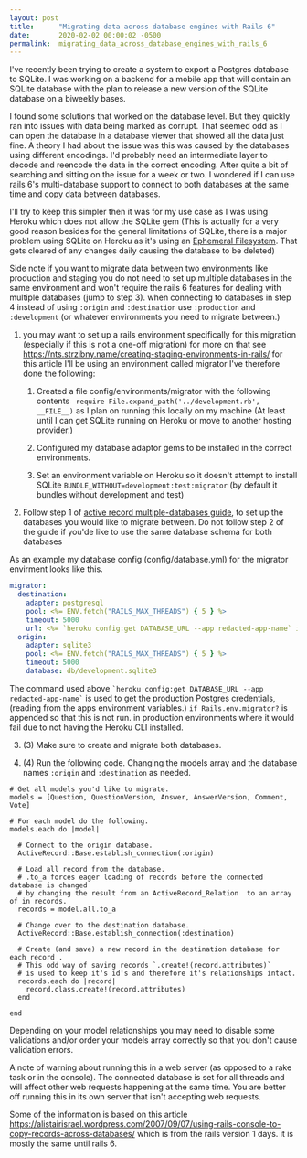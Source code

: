 ```yaml
---
layout: post
title:      "Migrating data across database engines with Rails 6"
date:       2020-02-02 00:00:02 -0500
permalink:  migrating_data_across_database_engines_with_rails_6
---
```


I've recently been trying to create a system to export a Postgres database to SQLite. I was working on a backend for a mobile app that will contain an SQLite database with the plan to release a new version of the SQLite database on a biweekly bases.

I found some solutions that worked on the database level. But they quickly ran into issues with data being marked as corrupt. That seemed odd as I can open the database in a database viewer that showed all the data just fine. A theory I had about the issue was this was caused by the databases using different encodings. I'd probably need an intermediate layer to decode and reencode the data in the correct encoding. After quite a bit of searching and sitting on the issue for a week or two. I wondered if I can use rails 6's multi-database support to connect to both databases at the same time and copy data between databases.

I'll try to keep this simpler then it was for my use case as I was using Heroku which does not allow the SQLite gem (This is actually for a very good reason besides for the general limitations of SQLite, there is a major problem using SQLite on Heroku as it's using an [Ephemeral Filesystem](https://devcenter.heroku.com/articles/dynos#ephemeral-filesystem). That gets cleared of any changes daily causing the database to be deleted)

Side note if you want to migrate data between two environments like production and staging you do not need to set up multiple databases in the same environment and won't require the rails 6 features for dealing with multiple databases (jump to step 3). when connecting to databases in step 4 instead of using `:origin` and `:destination` use `:production` and `:development` (or whatever environments you need to migrate between.)

1. you may want to set up a rails environment specifically for this migration (especially if this is not a one-off migration) for more on that see https://nts.strzibny.name/creating-staging-environments-in-rails/ for this article I'll be using an environment called migrator
 I've therefore done the following:

    1. Created a file config/environments/migrator with the following contents  `
require File.expand_path('../development.rb', __FILE__)` as I plan on running this locally on my machine (At least until I can get SQLite running on Heroku or move to another hosting provider.)

    2. Configured my database adaptor gems to be installed in the correct environments.

    3. Set an environment variable on Heroku so it doesn't attempt to install SQLite `BUNDLE_WITHOUT=development:test:migrator` (by default it bundles without development and test)

2. Follow step 1 of [active record multiple-databases guide](https://guides.rubyonrails.org/active_record_multiple_databases.html), to set up the databases you would like to migrate between. Do not follow step 2 of the guide if you'de like to use the same database schema for both databases

  As an example my database config (config/database.yml) for the migrator envirment looks like this.
  ```yaml
  migrator:
    destination:
      adapter: postgresql
      pool: <%= ENV.fetch("RAILS_MAX_THREADS") { 5 } %>
      timeout: 5000
      url: <%= `heroku config:get DATABASE_URL --app redacted-app-name` if Rails.env.migrator? %>
    origin:
      adapter: sqlite3
      pool: <%= ENV.fetch("RAILS_MAX_THREADS") { 5 } %>
      timeout: 5000
      database: db/development.sqlite3
  ```

  The command used above `` `heroku config:get DATABASE_URL --app redacted-app-name` `` is used to get the production Postgres credentials, (reading from the apps environment variables.) `if Rails.env.migrator?` is appended so that this is not run. in production environments where it would fail due to not having the Heroku CLI installed.

3. (3) Make sure to create and migrate both databases.

4.  (4) Run the following code. Changing the models array and the database names `:origin` and `:destination` as needed.

  ```
  # Get all models you'd like to migrate.
  models = [Question, QuestionVersion, Answer, AnswerVersion, Comment, Vote]

  # For each model do the following.
  models.each do |model|

    # Connect to the origin database.
    ActiveRecord::Base.establish_connection(:origin)

    # Load all record from the database.
    # .to_a forces eager loading of records before the connected database is changed
    # by changing the result from an ActiveRecord_Relation  to an array of in records.
    records = model.all.to_a

    # Change over to the destination database.
    ActiveRecord::Base.establish_connection(:destination)

    # Create (and save) a new record in the destination database for each record .
    # This odd way of saving records `.create!(record.attributes)`
    # is used to keep it's id's and therefore it's relationships intact.
    records.each do |record|
      record.class.create!(record.attributes)
    end

  end
  ```

Depending on your model relationships you may need to disable some validations and/or order your models array correctly so that you don't cause validation errors.

A note of warning about running this in a web server (as opposed to a rake task or in the console). The connected database is set for all threads and will affect other web requests happening at the same time. You are better off running this in its own server that isn't accepting web requests.

Some of the information is based on this article https://alistairisrael.wordpress.com/2007/09/07/using-rails-console-to-copy-records-across-databases/ which is from the rails version 1 days. it is mostly the same until rails 6.

